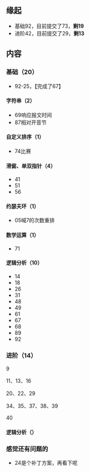 ## 缘起

+ 基础92，目前提交了73，**剩19**
+ 进阶42，目前提交了29，**剩13**

## 内容

### 基础（20）

+ 92-25，【完成了67】

#### 字符串（2）

+ 69响应报文时间
+ 87相对开音节

#### 自定义排序（1）

+ 74比赛

#### 滑窗、单双指针（4）

+ 41
+ 51
+ 56

#### 约瑟夫环（1）

+ 05喊7的次数重排

#### 数学运算（1）

+ 71

#### 逻辑分析（10）

+ 14
+ 18
+ 26
+ 31
+ 48
+ 49
+ 61
+ 67
+ 68
+ 89
+ 92

### 进阶（14）

9

11、13、16

20、22、29

34、35、37、38、39

40

#### 逻辑分析（）



### 感觉还有问题的

+ 24是个补丁方案，再看下呢